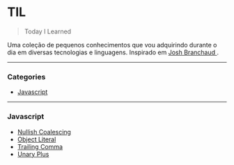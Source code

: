 # TIL

> Today I Learned

Uma coleção de pequenos conhecimentos que vou adquirindo durante o dia em diversas tecnologias e linguagens. Inspirado em [Josh Branchaud
](https://github.com/jbranchaud/til).

---

### Categories

- [Javascript](#Javascript)

---

### Javascript

- [Nullish Coalescing](javascript/nullish-coalescing.md)
- [Object Literal](javascript/object-literal.md)
- [Trailing Comma](javascript/trailing-comma.md)
- [Unary Plus](javascript/unary-plus.md)
